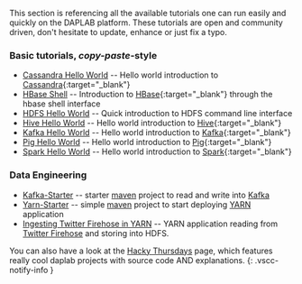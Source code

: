 
This section is referencing all the available tutorials one can run
easily and quickly on the DAPLAB platform. These tutorials are open and
community driven, don't hesitate to update, enhance or just fix a typo.

### Basic tutorials, *copy-paste*-style

- [Cassandra Hello World](cassandra.md) -- Hello world introduction to [Cassandra](https://cassandra.apache.org/){:target="_blank"}
- [HBase Shell](hbase-shell.md) -- Introduction to [HBase](https://hbase.apache.org/){:target="_blank"} through the hbase shell interface
- [HDFS Hello World](hdfs.md) -- Quick introduction to HDFS command line interface
- [Hive Hello World](hive.md) -- Hello world introduction to [Hive](https://hive.apache.org/){:target="_blank"}
- [Kafka Hello World](kafka.md) -- Hello world introduction to [Kafka](https://kafka.apache.org/){:target="_blank"}
- [Pig Hello World](pig.md) -- Hello world introduction to [Pig](https://pig.apache.org/){:target="_blank"}
- [Spark Hello World](spark.md) -- Hello world introduction to [Spark](https://spark.apache.org/){:target="_blank"}

<!--
### Data Science

> A good decision is based on knowledge and not on numbers. -- Plato, Greek Philosoph

- [UDF Starter](hive_udf.md) -- Writing User Defined Function (UDF) for Hive
- [Spark MLlib Hello World](spark_mllib.md) -- Hello world introduction to [Spark MLlib](https://spark.apache.org/docs/latest/mllib-guide.html)
- [PigPythonSupervisedLearning]()
-->

### Data Engineering

- [Kafka-Starter](https://github.com/daplab/kafka-starter) -- starter [maven](https://maven.apache.org/)
  project to read and write into [Kafka](https://kafka.apache.org/)
- [Yarn-Starter](https://github.com/daplab/yarn-starter) -- simple [maven](https://maven.apache.org/)
  project to start deploying [YARN](http://hadoop.apache.org/docs/current/hadoop-yarn/hadoop-yarn-site/YARN.html) application
- [Ingesting Twitter Firehose in YARN](twitter_firehose.md) -- YARN application reading from [Twitter Firehose](https://dev.twitter.com/streaming/firehose)
  and storing into HDFS.


You can also have a look at the [Hacky Thursdays](../hacky_thursdays.md) page,
 which features really cool daplab projects with source code AND explanations.
 {: .vscc-notify-info }
